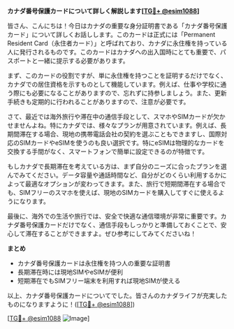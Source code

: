 **カナダ番号保護カードについて詳しく解説します[[TG💪+ @esim1088](https://t.me/s/esim1088)]**

皆さん、こんにちは！今日はカナダの重要な身分証明書である「カナダ番号保護カード」について詳しくお話しします。このカードは正式には「Permanent Resident Card（永住者カード）」と呼ばれており、カナダに永住権を持っている人に発行されるものです。このカードはカナダへの出入国時にとても重要で、パスポートと一緒に提示する必要があります。

まず、このカードの役割ですが、単に永住権を持つことを証明するだけでなく、カナダでの居住資格を示すものとして機能しています。例えば、仕事や学校に通う際にも必要になることがありますので、忘れずに持参しましょう。また、更新手続きも定期的に行われることがありますので、注意が必要です。

さて、最近では海外旅行や滞在中の通信手段として、スマホやSIMカードが欠かせませんよね。特にカナダでは、様々なプランが用意されています。例えば、長期間滞在する場合、現地の携帯電話会社の契約を選ぶこともできますし、国際対応のSIMカードやeSIMを使うのも良い選択です。特にeSIMは物理的なカードを交換する手間がなく、スマートフォンで簡単に設定できるのが特徴です。

もしカナダで長期滞在を考えている方は、まず自分のニーズに合ったプランを選んでみてください。データ容量や通話時間など、自分がどのくらい利用するかによって最適なオプションが変わってきます。また、旅行で短期間滞在する場合でも、SIMフリーのスマホを使えば、現地のSIMカードを購入してすぐに使えるようになります。

最後に、海外での生活や旅行では、安全で快適な通信環境が非常に重要です。カナダ番号保護カードだけでなく、通信手段もしっかりと準備しておくことで、安心して滞在することができますよ。ぜひ参考にしてみてくださいね！

**まとめ**
- カナダ番号保護カードは永住権を持つ人の重要な証明書
- 長期滞在時には現地SIMやeSIMが便利
- 短期滞在でもSIMフリー端末を利用すれば現地SIMが使える

以上、カナダ番号保護カードについてでした。皆さんのカナダライフが充実したものになりますように！([[TG💪+ @esim1088](https://t.me/s/esim1088)])

[[TG💪+ @esim1088](https://t.me/s/esim1088) ![Image](https://i.postimg.cc/Y0z9fWf4/image.png)]